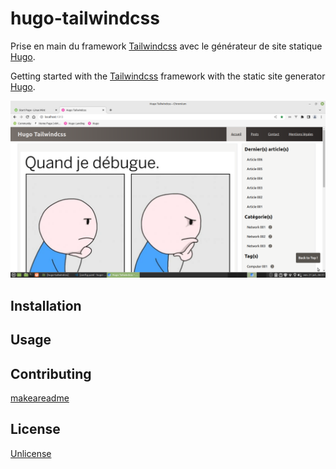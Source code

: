 # hugo-tailwindcss

Prise en main du framework [Tailwindcss](https://tailwindcss.com/) avec le générateur de site statique [Hugo](https://gohugo.io/).

Getting started with the [Tailwindcss](https://tailwindcss.com/) framework with the static site generator [Hugo](https://gohugo.io/).

![Screenshot](screenshot.png)

## Installation

## Usage

## Contributing
[makeareadme](https://www.makeareadme.com/)

## License
[Unlicense](https://choosealicense.com/licenses/unlicense/)
